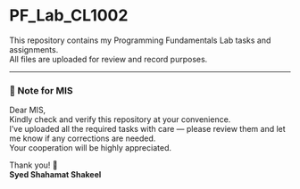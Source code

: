 # PF_Lab_CL1002

This repository contains my Programming Fundamentals Lab tasks and assignments.  
All files are uploaded for review and record purposes.

---

### 📝 Note for MIS

Dear MIS,  
Kindly check and verify this repository at your convenience.  
I’ve uploaded all the required tasks with care — please review them and let me know if any corrections are needed.  
Your cooperation will be highly appreciated.  

Thank you! 🙏  
**Syed Shahamat Shakeel**
